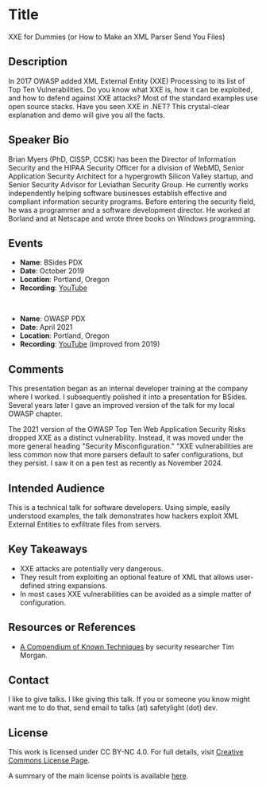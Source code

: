 # Title
XXE for Dummies (or How to Make an XML Parser Send You Files)

## Description
In 2017 OWASP added XML External Entity (XXE) Processing to its list of Top Ten Vulnerabilities. Do you know what XXE is, how it can be exploited, and how to defend against XXE attacks? Most of the standard examples use open source stacks. Have you seen XXE in .NET? This crystal-clear explanation and demo will give you all the facts.

## Speaker Bio
Brian Myers (PhD, CISSP, CCSK) has been the Director of Information Security and the HIPAA Security Officer for a division of WebMD, Senior Application Security Architect for a hypergrowth Silicon Valley startup, and Senior Security Advisor for Leviathan Security Group. He currently works independently helping software businesses establish effective and compliant information security programs. Before entering the security field, he was a programmer and a software development director. He worked at Borland and at Netscape and wrote three books on Windows programming.

## Events
- **Name**: BSides PDX
- **Date**: October 2019
- **Location**: Portland, Oregon
- **Recording**: [YouTube](https://youtu.be/ZIYKLjI5ooE?si=pD1LUs9_Pho98ohy)

<br/>

- **Name**: OWASP PDX
- **Date**: April 2021
- **Location**: Portland, Oregon
- **Recording**: [YouTube](https://www.youtube.com/watch?v=bY_Z-9s9xXU&ab_channel=OWASPPortland%2COregon) (improved from 2019)

## Comments
This presentation began as an internal developer training at the company where I worked. I subsequently polished it into a presentation for BSides. Several years later I gave an improved version of the talk for my local OWASP chapter. 

The 2021 version of the OWASP Top Ten Web Application Security Risks dropped XXE as a distinct vulnerability. Instead, it was moved under the more general heading "Security Misconfiguration." "XXE vulnerabilities are less common now that more parsers default to safer configurations, but they persist. I saw it on a pen test as recently as November 2024.

## Intended Audience
This is a technical talk for software developers. Using simple, easily understood examples, the talk demonstrates how hackers exploit XML External Entities to exfiltrate files from servers.

## Key Takeaways
- XXE attacks are potentially very dangerous.
- They result from exploiting an optional feature of XML that allows user-defined string expansions.
- In most cases XXE vulnerabilities can be avoided as a simple matter of configuration.

## Resources or References
- [A Compendium of Known Techniques](https://www.nccgroup.com/media/bndihh0n/_xmldtdentityattacks.pdf) by security researcher Tim Morgan.

## Contact
I like to give talks. I like giving this talk. If you or someone you know might want me to do that, send email to talks (at) safetylight (dot) dev.

## License
This work is licensed under CC BY-NC 4.0. For full details, visit [Creative Commons License Page](https://creativecommons.org/licenses/by-nc/4.0/).

A summary of the main license points is available [here](https://creativecommons.org/licenses/by-nc/4.0/).